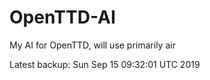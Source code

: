 # OpenTTD-AI
My AI for OpenTTD, will use primarily air

Latest backup: Sun Sep 15 09:32:01 UTC 2019
